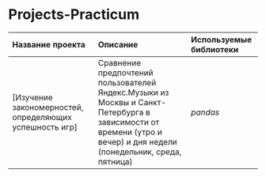 # Projects-Practicum
| Название проекта | Описание | Используемые библиотеки | 
| :---------------------- | :---------------------- | :---------------------- |
| [Изучение закономерностей, определяющих успешность игр] | Сравнение предпочтений пользователей Яндекс.Музыки из Москвы и Санкт-Петербурга в зависимости от времени (утро и вечер) и дня недели (понедельник, среда, пятница)| *pandas* |
